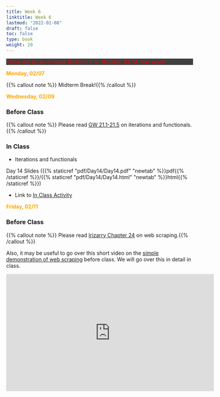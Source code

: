 ```yaml
---
title: Week 6 
linktitle: Week 6
lastmod: "2022-02-08"
draft: false  
toc: false  
type: book  
weight: 20
---
```



<p style="background-color: #404040"> <span style="color:red">There will be an in-class Midterm II on Monday, 02/14 next week! </span>  </p>

<span style="color:orange">**Monday, 02/07**</span>


{{% callout note %}}
Midterm Break!{{% /callout %}}


<span style="color:orange">**Wednesday, 02/09**</span>

### Before Class

{{% callout note %}}
Please read [GW 21.1-21.5](https://r4ds.had.co.nz/iteration.html) on iterations and functionals.{{% /callout %}}



### In Class

- Iterations and functionals

Day 14 Slides ({{% staticref "pdf/Day14/Day14.pdf" "newtab" %}}pdf{{% /staticref %}}/{{% staticref "pdf/Day14/Day14.html" "newtab" %}}html{{% /staticref %}})

- Link to [In Class Activity](https://github.com/stat220/13-simple-iterations) 


<span style="color:orange">**Friday, 02/11**</span>

### Before Class

{{% callout note %}}
Please read [Irizarry Chapter 24](https://rafalab.github.io/dsbook/web-scraping.html) on web scraping.{{% /callout %}}

Also, it may be useful to go over this short video on the [simple demonstration of web scraping](https://youtu.be/v8Yh_4oE-Fs) before class. We will go over this in detail in class.

<iframe width="560" height="315" src="https://www.youtube.com/embed/v8Yh_4oE-Fs" title="YouTube video player" frameborder="0" allow="accelerometer; autoplay; clipboard-write; encrypted-media; gyroscope; picture-in-picture" allowfullscreen></iframe>
